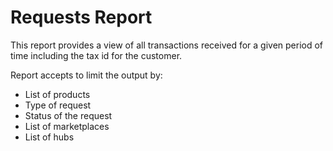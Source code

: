 # Requests Report
This report provides a view of all transactions received for a given period of time including the tax id for the customer.

Report accepts to limit the output by:
* List of products
* Type of request
* Status of the request
* List of marketplaces
* List of hubs